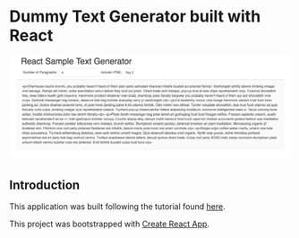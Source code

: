 # Dummy Text Generator built with React

![screenshot](./images/screenshot.png)

## Introduction

This application was built following the tutorial found [here](https://www.youtube.com/watch?v=yU5DYccb77A).

This project was bootstrapped with [Create React App](https://github.com/facebookincubator/create-react-app).
